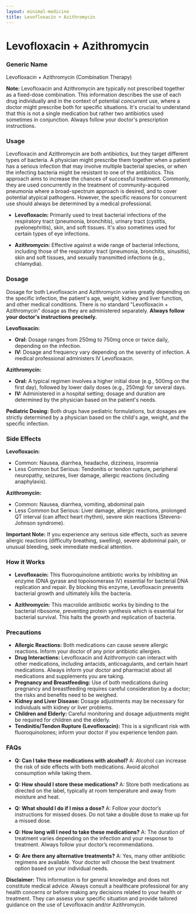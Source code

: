 ```yaml
---
layout: minimal-medicine
title: Levofloxacin + Azithromycin
---
```


# Levofloxacin + Azithromycin
### Generic Name
Levofloxacin + Azithromycin (Combination Therapy)


**Note:**  Levofloxacin and Azithromycin are typically not prescribed together as a fixed-dose combination.  This information describes the use of each drug individually and in the context of potential *concurrent* use, where a doctor might prescribe both for specific situations.  It's crucial to understand that this is not a single medication but rather two antibiotics used sometimes in conjunction. Always follow your doctor's prescription instructions.


### Usage

Levofloxacin and Azithromycin are both antibiotics, but they target different types of bacteria.  A physician might prescribe them together when a patient has a serious infection that may involve multiple bacterial species, or when the infecting bacteria might be resistant to one of the antibiotics.  This approach aims to increase the chances of successful treatment.  Commonly, they are used concurrently in the treatment of community-acquired pneumonia where a broad-spectrum approach is desired, and to cover potential atypical pathogens. However, the specific reasons for concurrent use should always be determined by a medical professional.

* **Levofloxacin:** Primarily used to treat bacterial infections of the respiratory tract (pneumonia, bronchitis), urinary tract (cystitis, pyelonephritis), skin, and soft tissues.  It's also sometimes used for certain types of eye infections.

* **Azithromycin:** Effective against a wide range of bacterial infections, including those of the respiratory tract (pneumonia, bronchitis, sinusitis), skin and soft tissues, and sexually transmitted infections (e.g., chlamydia).



### Dosage

Dosage for both Levofloxacin and Azithromycin varies greatly depending on the specific infection, the patient's age, weight, kidney and liver function, and other medical conditions.  There is no standard "Levofloxacin + Azithromycin" dosage as they are administered separately.  **Always follow your doctor's instructions precisely.**

**Levofloxacin:**

* **Oral:**  Dosage ranges from 250mg to 750mg once or twice daily, depending on the infection.
* **IV:** Dosage and frequency vary depending on the severity of infection.  A medical professional administers IV Levofloxacin.

**Azithromycin:**

* **Oral:**  A typical regimen involves a higher initial dose (e.g., 500mg on the first day), followed by lower daily doses (e.g., 250mg) for several days.  
* **IV:** Administered in a hospital setting; dosage and duration are determined by the physician based on the patient's needs.

**Pediatric Dosing:**  Both drugs have pediatric formulations, but dosages are strictly determined by a physician based on the child's age, weight, and the specific infection.


### Side Effects

**Levofloxacin:**

* Common: Nausea, diarrhea, headache, dizziness, insomnia
* Less Common but Serious: Tendonitis or tendon rupture, peripheral neuropathy, seizures, liver damage, allergic reactions (including anaphylaxis).

**Azithromycin:**

* Common: Nausea, diarrhea, vomiting, abdominal pain
* Less Common but Serious:  Liver damage, allergic reactions, prolonged QT interval (can affect heart rhythm), severe skin reactions (Stevens-Johnson syndrome).

**Important Note:**  If you experience any serious side effects, such as severe allergic reactions (difficulty breathing, swelling), severe abdominal pain, or unusual bleeding, seek immediate medical attention.


### How it Works

* **Levofloxacin:** This fluoroquinolone antibiotic works by inhibiting an enzyme (DNA gyrase and topoisomerase IV) essential for bacterial DNA replication and repair.  By blocking this enzyme, Levofloxacin prevents bacterial growth and ultimately kills the bacteria.

* **Azithromycin:** This macrolide antibiotic works by binding to the bacterial ribosome, preventing protein synthesis which is essential for bacterial survival. This halts the growth and replication of bacteria.


### Precautions

* **Allergic Reactions:**  Both medications can cause severe allergic reactions.  Inform your doctor of any prior antibiotic allergies.
* **Drug Interactions:**  Levofloxacin and Azithromycin can interact with other medications, including antacids, anticoagulants, and certain heart medications.  Always inform your doctor and pharmacist about all medications and supplements you are taking.
* **Pregnancy and Breastfeeding:**  Use of both medications during pregnancy and breastfeeding requires careful consideration by a doctor; the risks and benefits need to be weighed.
* **Kidney and Liver Disease:**  Dosage adjustments may be necessary for individuals with kidney or liver problems.
* **Children and Elderly:**  Careful monitoring and dosage adjustments might be required for children and the elderly.
* **Tendinitis/Tendon Rupture (Levofloxacin):**  This is a significant risk with fluoroquinolones; inform your doctor if you experience tendon pain.


### FAQs

* **Q: Can I take these medications with alcohol?**  A: Alcohol can increase the risk of side effects with both medications. Avoid alcohol consumption while taking them.

* **Q: How should I store these medications?** A: Store both medications as directed on the label, typically at room temperature and away from moisture and heat.

* **Q: What should I do if I miss a dose?** A: Follow your doctor’s instructions for missed doses.  Do not take a double dose to make up for a missed dose.

* **Q: How long will I need to take these medications?**  A: The duration of treatment varies depending on the infection and your response to treatment.  Always follow your doctor’s recommendations.

* **Q: Are there any alternative treatments?** A: Yes, many other antibiotic regimens are available.  Your doctor will choose the best treatment option based on your individual needs.

**Disclaimer:** This information is for general knowledge and does not constitute medical advice. Always consult a healthcare professional for any health concerns or before making any decisions related to your health or treatment.  They can assess your specific situation and provide tailored guidance on the use of Levofloxacin and/or Azithromycin.
